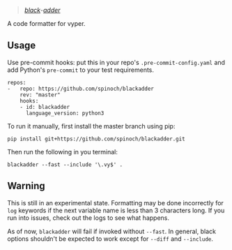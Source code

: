 > [_black_](https://github.com/psf/black)-[_adder_](https://github.com/vyperlang/vyper)

A code formatter for vyper.

## Usage
Use pre-commit hooks: put this in your repo's `.pre-commit-config.yaml` and add Python's `pre-commit` to your test requirements.
```
repos:
-   repo: https://github.com/spinoch/blackadder
    rev: "master"
    hooks:
    - id: blackadder
      language_version: python3
```


To run it manually, first install the master branch using pip:
```
pip install git+https://github.com/spinoch/blackadder.git
```
Then run the following in you terminal:
```
blackadder --fast --include '\.vy$' .
```

## Warning
This is still in an experimental state. Formatting may be done incorrectly for `log` keywords if the next variable name is less than 3 characters long.
If you run into issues, check out the logs to see what happens.

As of now, `blackadder` will fail if invoked without `--fast`.
In general, black options shouldn't be expected to work except for `--diff` and `--include`.
